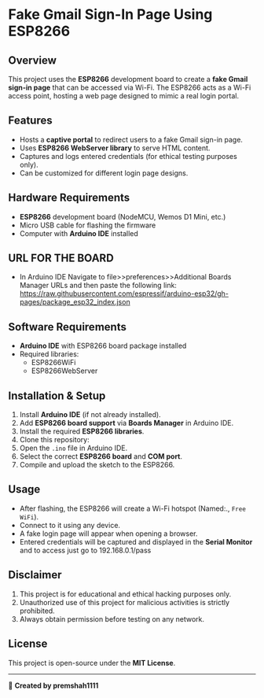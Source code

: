 # Fake Gmail Sign-In Page Using ESP8266

## Overview
This project uses the **ESP8266** development board to create a **fake Gmail sign-in page** that can be accessed via Wi-Fi. The ESP8266 acts as a Wi-Fi access point, hosting a web page designed to mimic a real login portal.

## Features
- Hosts a **captive portal** to redirect users to a fake Gmail sign-in page.
- Uses **ESP8266 WebServer library** to serve HTML content.
- Captures and logs entered credentials (for ethical testing purposes only).
- Can be customized for different login page designs.

## Hardware Requirements
- **ESP8266** development board (NodeMCU, Wemos D1 Mini, etc.)
- Micro USB cable for flashing the firmware
- Computer with **Arduino IDE** installed

## URL FOR THE BOARD
- In Arduino IDE Navigate to file>>preferences>>Additional Boards Manager URLs and then paste the following link:
https://raw.githubusercontent.com/espressif/arduino-esp32/gh-pages/package_esp32_index.json

## Software Requirements
- **Arduino IDE** with ESP8266 board package installed
- Required libraries:
  - ESP8266WiFi
  - ESP8266WebServer

## Installation & Setup
1. Install **Arduino IDE** (if not already installed).
2. Add **ESP8266 board support** via **Boards Manager** in Arduino IDE.
3. Install the required **ESP8266 libraries**.
4. Clone this repository:
5. Open the `.ino` file in Arduino IDE.
6. Select the correct **ESP8266 board** and **COM port**.
7. Compile and upload the sketch to the ESP8266.

## Usage
- After flashing, the ESP8266 will create a Wi-Fi hotspot (Named:., `Free WiFi`).
- Connect to it using any device.
- A fake login page will appear when opening a browser.
- Entered credentials will be captured and displayed in the **Serial Monitor** and to access just go to 192.168.0.1/pass

## Disclaimer
1. This project is for educational and ethical hacking purposes only.
2. Unauthorized use of this project for malicious activities is strictly prohibited.
3. Always obtain permission before testing on any network.

## License
This project is open-source under the **MIT License**.

---
🚀 **Created by premshah1111**
